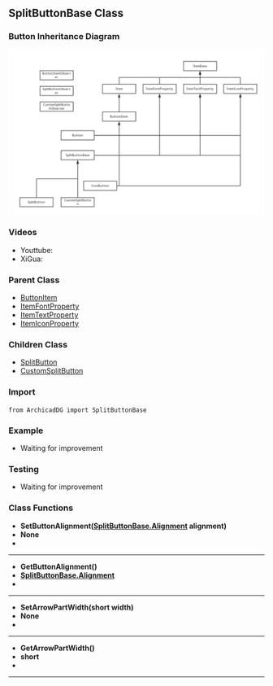 ## SplitButtonBase Class

### Button Inheritance Diagram

<img src="../../Imgs/button_inheritance_diagram.png" />

### Videos
* Youttube: 
* XiGua: 

### Parent Class
* [ButtonItem](ArchicadDG_ButtonItem.md)
* [ItemFontProperty](../ArchicadDG_ItemFontProperty.md)
* [ItemTextProperty](../ArchicadDG_ItemTextProperty.md)
* [ItemIconProperty](../ArchicadDG_ItemIconProperty.md)

### Children Class
* [SplitButton](ArchicadDG_SplitButton.md)
* [CustomSplitButton](ArchicadDG_CustomSplitButton.md)

### Import
```
from ArchicadDG import SplitButtonBase
``` 

### Example
* Waiting for improvement

### Testing
* Waiting for improvement

### Class Functions

* **SetButtonAlignment([SplitButtonBase.Alignment](ArchicadDG_SplitButtonBase_Alignment.md) alignment)**
* **None**
* 
-----

* **GetButtonAlignment()**
* **[SplitButtonBase.Alignment](ArchicadDG_SplitButtonBase_Alignment.md)**
* 
-----

* **SetArrowPartWidth(short width)**
* **None**
* 
-----

* **GetArrowPartWidth()**
* **short**
* 
-----